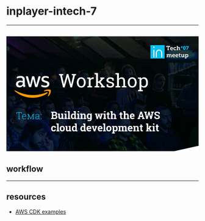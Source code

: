 # inplayer-intech-7
---
![alt text](workshop.png?raw=true "InTech")  
---
## workflow  
---
## resources  

- [AWS CDK examples](https://github.com/aws-samples/aws-cdk-examples)

